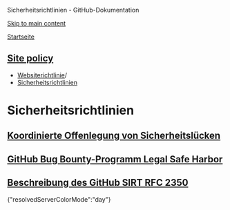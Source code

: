 Sicherheitsrichtlinien - GitHub-Dokumentation

[Skip to main content](#main-content)

[Startseite](/de)

[Site policy](/de/site-policy)
----------

* [Websiterichtlinie](/de/site-policy)/
* [Sicherheitsrichtlinien](/de/site-policy/security-policies)

Sicherheitsrichtlinien
==========

[Koordinierte Offenlegung von Sicherheitslücken](/de/site-policy/security-policies/coordinated-disclosure-of-security-vulnerabilities)
----------

[GitHub Bug Bounty-Programm Legal Safe Harbor](/de/site-policy/security-policies/github-bug-bounty-program-legal-safe-harbor)
----------

[Beschreibung des GitHub SIRT RFC 2350](/de/site-policy/security-policies/github-sirt-description-rfc-2350)
----------

{"resolvedServerColorMode":"day"}
